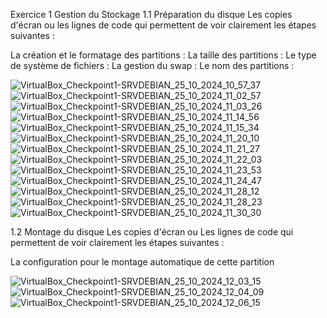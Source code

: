  Exercice 1 Gestion du Stockage
 1.1 Préparation du disque
 Les copies d'écran ou les lignes de code qui permettent de voir clairement les étapes suivantes :
 
 La création et le formatage des partitions : 
 La taille des partitions :
 Le type de système de fichiers :
 La gestion du swap :
 Le nom des partitions :

![VirtualBox_Checkpoint1-SRVDEBIAN_25_10_2024_10_57_37](https://github.com/user-attachments/assets/625bdd52-92bd-40db-86f9-a2ce430cf354)
![VirtualBox_Checkpoint1-SRVDEBIAN_25_10_2024_11_02_57](https://github.com/user-attachments/assets/428bf960-1943-4dd3-9998-00df15f9fdb4)
![VirtualBox_Checkpoint1-SRVDEBIAN_25_10_2024_11_03_26](https://github.com/user-attachments/assets/fce2dc69-1c27-4842-8973-519976ac7065)
![VirtualBox_Checkpoint1-SRVDEBIAN_25_10_2024_11_14_56](https://github.com/user-attachments/assets/4e7e3022-7940-47b9-9683-8deb2a128019)
![VirtualBox_Checkpoint1-SRVDEBIAN_25_10_2024_11_15_34](https://github.com/user-attachments/assets/96d569b4-0469-4488-a441-b07031d0bbb0)
![VirtualBox_Checkpoint1-SRVDEBIAN_25_10_2024_11_20_10](https://github.com/user-attachments/assets/de98c901-2e88-4cd7-b146-d1495822ed8b)
![VirtualBox_Checkpoint1-SRVDEBIAN_25_10_2024_11_21_27](https://github.com/user-attachments/assets/037c7a0e-dde8-4580-8863-5f29402f64e3)
![VirtualBox_Checkpoint1-SRVDEBIAN_25_10_2024_11_22_03](https://github.com/user-attachments/assets/0b617652-4817-41ee-995b-39a169e60865)
![VirtualBox_Checkpoint1-SRVDEBIAN_25_10_2024_11_23_53](https://github.com/user-attachments/assets/17da075e-8f0a-4d16-b66f-8971557ff06b)
![VirtualBox_Checkpoint1-SRVDEBIAN_25_10_2024_11_24_47](https://github.com/user-attachments/assets/6b33f719-e1f6-4fa6-ad8f-77e0ee8828e1)
![VirtualBox_Checkpoint1-SRVDEBIAN_25_10_2024_11_28_12](https://github.com/user-attachments/assets/33918c23-2cde-4668-a103-923b1681d58c)
![VirtualBox_Checkpoint1-SRVDEBIAN_25_10_2024_11_28_23](https://github.com/user-attachments/assets/dedd7a2c-1482-4f49-a975-2bbc6cc0b493)
![VirtualBox_Checkpoint1-SRVDEBIAN_25_10_2024_11_30_30](https://github.com/user-attachments/assets/b6837407-0c21-4fc4-8de7-6d19e93d21f6)

1.2 Montage du disque
Les copies d'écran ou Les lignes de code qui permettent de voir clairement les étapes suivantes :

La configuration pour le montage automatique de cette partition

![VirtualBox_Checkpoint1-SRVDEBIAN_25_10_2024_12_03_15](https://github.com/user-attachments/assets/d55267e7-54a1-40e7-96f6-29c87162d93a)
![VirtualBox_Checkpoint1-SRVDEBIAN_25_10_2024_12_04_09](https://github.com/user-attachments/assets/f3a817bc-d496-4eb3-9170-55b5a29f9d51)
![VirtualBox_Checkpoint1-SRVDEBIAN_25_10_2024_12_06_15](https://github.com/user-attachments/assets/efc107aa-c7f8-4ee1-8df7-457bc747e3dd)


